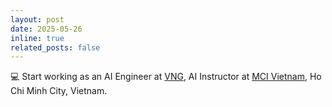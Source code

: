```yaml
---
layout: post
date: 2025-05-26
inline: true
related_posts: false
---
```


:computer: Start working as an AI Engineer at [VNG](https://www.vng.com.vn/), AI Instructor at [MCI Vietnam](https://mcivietnam.com/), Ho Chi Minh City, Vietnam.